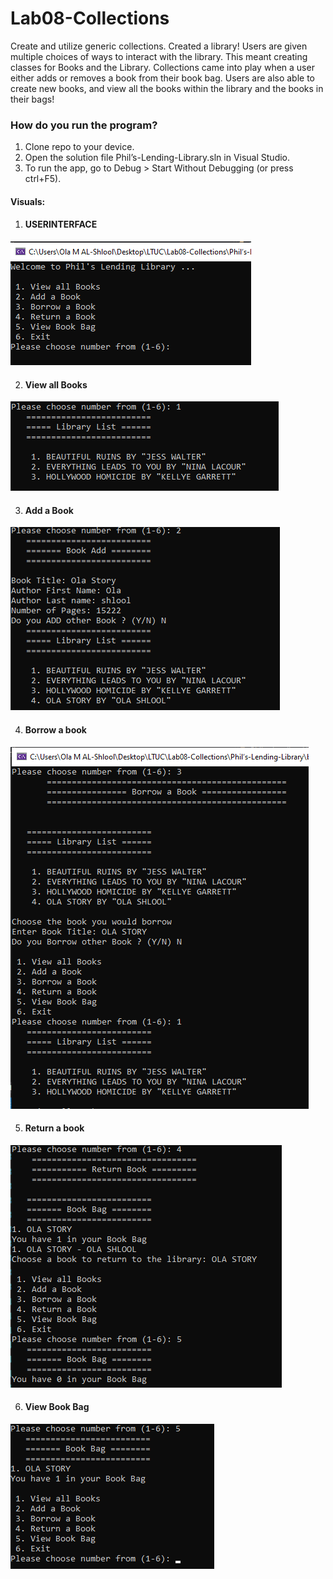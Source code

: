 # Lab08-Collections
Create and utilize generic collections. Created a library! Users are given multiple choices of ways to 
interact with the library. This meant creating classes for Books and the Library. 
Collections came into play when a user either adds or removes a book from their book bag. 
Users are also able to create new books, and view all the books within the library and the books in their bags!

### How do you run the program?
1. Clone repo to your device.
2. Open the solution file Phil’s-Lending-Library.sln in Visual Studio.
3. To run the app, go to Debug > Start Without Debugging (or press ctrl+F5).

#### Visuals:
1. #### USERINTERFACE
  
![userinterface](Assest/userInterface.png)

2. #### View all Books
![View all Books](Assest/ViewAllBooks.png)

3. #### Add a Book
![Add a Book](Assest/AddBooks.png)

4. #### Borrow a book
![Borrow a book](Assest/BorrowBook.png)

5. #### Return a book
![Return a book](Assest/ReturnBook.png)

6. #### View Book Bag
![View Book Bag](Assest/ViewBookBag.png)
